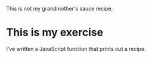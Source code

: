 This is not my grandmother's sauce recipe. 

# This is my exercise

I've written a JavaScript function that prints out a recipe.